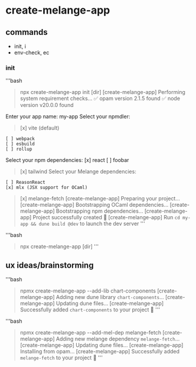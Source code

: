 # create-melange-app

## commands

- init, i
- env-check, ec

### init

'''bash

> npx create-melange-app init [dir]
> [create-melange-app] Performing system requirement checks...
> ✅ opam version 2.1.5 found
> ✅ node version v20.0.0 found

Enter your app name: my-app
Select your npmdler:

> [x] vite (default)

    [ ] webpack
    [ ] esbuild
    [ ] rollup

Select your npm dependencies:
[x] react
[ ] foobar

> [x] tailwind
> Select your Melange dependencies:

    [ ] ReasonReact
    [x] mlx (JSX support for OCaml)

> [x] melange-fetch
> [create-melange-app] Preparing your project...
> [create-melange-app] Bootstrapping OCaml dependencies...
> [create-melange-app] Bootstrapping npm dependencies...
> [create-melange-app] Project successfully created 🎉
> [create-melange-app] Run `cd my-app && dune build @dev` to launch the dev server
> '''

'''bash

> npx create-melange-app [dir]
> '''

## ux ideas/brainstorming

'''bash

> npmx create-melange-app --add-lib chart-components
> [create-melange-app] Adding new dune library `chart-components`...
> [create-melange-app] Updating dune files...
> [create-melange-app] Successfully added `chart-components` to your project 🎉
> '''

'''bash

> npmx create-melange-app --add-mel-dep melange-fetch
> [create-melange-app] Adding new melange dependency `melange-fetch`...
> [create-melange-app] Updating dune files...
> [create-melange-app] Installing from opam...
> [create-melange-app] Successfully added `melange-fetch` to your project 🎉
> '''
